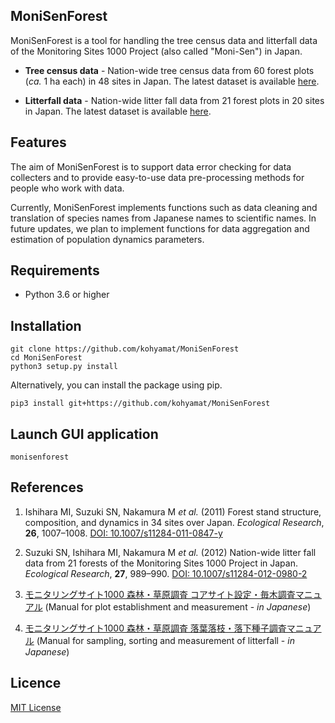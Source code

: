 MoniSenForest
-------------

MoniSenForest is a tool for handling the tree census data and litterfall data of the Monitoring Sites 1000 Project (also called "Moni-Sen") in Japan.

* **Tree census data** - Nation-wide tree census data from 60 forest plots (*ca.* 1 ha each) in 48 sites in Japan. The latest dataset is available [here](https://www.biodic.go.jp/moni1000/findings/data/index_file.html). 

* **Litterfall data** - Nation-wide litter fall data from 21 forest plots in 20 sites in Japan. The latest dataset is available [here](https://www.biodic.go.jp/moni1000/findings/data/index_file_LitterSeed.html). 


## Features

The aim of MoniSenForest is to support data error checking for data collecters and to provide easy-to-use data pre-processing methods for people who work with data.

Currently, MoniSenForest implements functions such as data cleaning and translation of species names from Japanese names to scientific names. In future updates, we plan to implement functions for data aggregation and estimation of population dynamics parameters.


## Requirements

* Python 3.6 or higher


## Installation

    git clone https://github.com/kohyamat/MoniSenForest
    cd MoniSenForest
    python3 setup.py install

Alternatively, you can install the package using pip.

    pip3 install git+https://github.com/kohyamat/MoniSenForest


## Launch GUI application

    monisenforest


## References

1. Ishihara MI, Suzuki SN, Nakamura M *et al.* (2011) Forest stand structure, composition, and dynamics in 34 sites over Japan. *Ecological Research*, **26**, 1007–1008. [DOI: 10.1007/s11284-011-0847-y](https://doi.org/10.1007/s11284-011-0847-y)

2. Suzuki SN, Ishihara MI, Nakamura M *et al.* (2012) Nation-wide litter fall data from 21 forests of the Monitoring Sites 1000 Project in Japan. *Ecological Research*, **27**, 989–990. [DOI: 10.1007/s11284-012-0980-2](https://doi.org/10.1007/s11284-012-0980-2)

3. [モニタリングサイト1000 森林・草原調査 コアサイト設定・毎木調査マニュアル](http://www.biodic.go.jp/moni1000/manual/tree.pdf) (Manual for plot establishment and measurement - *in Japanese*)

4. [モニタリングサイト1000 森林・草原調査 落葉落枝・落下種子調査マニュアル](http://www.biodic.go.jp/moni1000/manual/litter_ver3.pdf) (Manual for sampling, sorting and measurement of litterfall - *in Japanese*)

## Licence

[MIT License](LICENSE)
